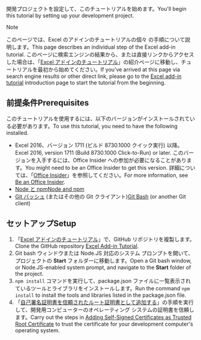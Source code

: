 <span data-ttu-id="8e8b4-101">開発プロジェクトを設定して、このチュートリアルを始めます。</span><span class="sxs-lookup"><span data-stu-id="8e8b4-101">You'll begin this tutorial by setting up your development project.</span></span> 

> [!NOTE]
> <span data-ttu-id="8e8b4-102">このページでは、Excel のアドインのチュートリアルの個々 の手順について説明します。</span><span class="sxs-lookup"><span data-stu-id="8e8b4-102">This page describes an individual step of the Excel add-in tutorial.</span></span> <span data-ttu-id="8e8b4-103">このページに検索エンジンの結果から、または直接リンクからアクセスした場合は、「[Excel アドインのチュートリアル](../tutorials/excel-tutorial.yml)」の紹介ページに移動し、チュートリアルを最初から始めてください。</span><span class="sxs-lookup"><span data-stu-id="8e8b4-103">If you’ve arrived at this page via search engine results or other direct link, please go to the [Excel add-in tutorial](../tutorials/excel-tutorial.yml) introduction page to start the tutorial from the beginning.</span></span>

## <a name="prerequisites"></a><span data-ttu-id="8e8b4-104">前提条件</span><span class="sxs-lookup"><span data-stu-id="8e8b4-104">Prerequisites</span></span>

<span data-ttu-id="8e8b4-105">このチュートリアルを使用するには、以下のバージョンがインストールされている必要があります。</span><span class="sxs-lookup"><span data-stu-id="8e8b4-105">To use this tutorial, you need to have the following installed.</span></span> 

- <span data-ttu-id="8e8b4-106">Excel 2016、バージョン 1711 (ビルド 8730.1000 クイック実行) 以降。</span><span class="sxs-lookup"><span data-stu-id="8e8b4-106">Excel 2016, version 1711 (Build 8730.1000 Click-to-Run) or later.</span></span> <span data-ttu-id="8e8b4-107">このバージョンを入手するには、Office Insider への参加が必要になることがあります。</span><span class="sxs-lookup"><span data-stu-id="8e8b4-107">You might need to be an Office Insider to get this version.</span></span> <span data-ttu-id="8e8b4-108">詳細については、「[Office Insider](https://products.office.com/office-insider?tab=tab-1)」を参照してください。</span><span class="sxs-lookup"><span data-stu-id="8e8b4-108">For more information, see [Be an Office Insider](https://products.office.com/office-insider?tab=tab-1).</span></span>
- [<span data-ttu-id="8e8b4-109">Node と npm</span><span class="sxs-lookup"><span data-stu-id="8e8b4-109">Node and npm</span></span>](https://nodejs.org/en/) 
- <span data-ttu-id="8e8b4-110">[Git バッシュ](https://git-scm.com/downloads) (またはその他の Git クライアント)</span><span class="sxs-lookup"><span data-stu-id="8e8b4-110">[Git Bash](https://git-scm.com/downloads) (or another Git client)</span></span>

## <a name="setup"></a><span data-ttu-id="8e8b4-111">セットアップ</span><span class="sxs-lookup"><span data-stu-id="8e8b4-111">Setup</span></span>

1. <span data-ttu-id="8e8b4-112">「[Excel アドインのチュートリアル](https://github.com/OfficeDev/Excel-Add-in-Tutorial)」で、GitHub リポジトリを複製します。</span><span class="sxs-lookup"><span data-stu-id="8e8b4-112">Clone the GitHub repository [Excel Add-in Tutorial](https://github.com/OfficeDev/Excel-Add-in-Tutorial).</span></span>
2. <span data-ttu-id="8e8b4-113">Git bash ウィンドウまたは Node.JS 対応のシステム プロンプトを開いて、プロジェクトの **Start** フォルダーに移動します。</span><span class="sxs-lookup"><span data-stu-id="8e8b4-113">Open a Git bash window, or Node.JS-enabled system prompt, and navigate to the **Start** folder of the project.</span></span>
3. <span data-ttu-id="8e8b4-114">`npm install` コマンドを実行して、package.json ファイルに一覧表示されているツールとライブラリをインストールします。</span><span class="sxs-lookup"><span data-stu-id="8e8b4-114">Run the command `npm install` to install the tools and libraries listed in the package.json file.</span></span> 
4. <span data-ttu-id="8e8b4-115">「[自己署名証明書を信頼されたルート証明書として追加する](https://github.com/OfficeDev/generator-office/blob/master/src/docs/ssl.md)」の手順を実行して、開発用コンピューターのオペレーティング システムの証明書を信頼します。</span><span class="sxs-lookup"><span data-stu-id="8e8b4-115">Carry out the steps in [Adding Self-Signed Certificates as Trusted Root Certificate](https://github.com/OfficeDev/generator-office/blob/master/src/docs/ssl.md) to trust the certificate for your development computer's operating system.</span></span>

